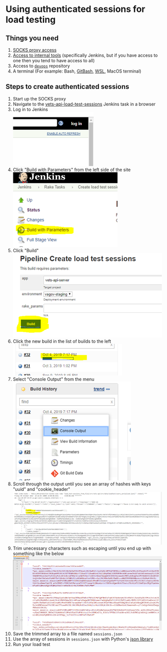 # Using authenticated sessions for load testing

## Things you need
1. [SOCKS proxy access](https://department-of-veterans-affairs.github.io/veteran-facing-services-tools/getting-started/internal-tools/)
2. [Access to internal tools](https://department-of-veterans-affairs.github.io/veteran-facing-services-tools/getting-started/internal-tools/) (specifically Jenkins, but if you have access to one then you tend to have access to all)
3. Access to [`devops`](https://github.com/department-of-veterans-affairs/devops) repository
4. A terminal (For example: Bash, [GitBash](https://gitforwindows.org/), [WSL](https://docs.microsoft.com/en-us/windows/wsl/install-win10), MacOS terminal)

## Steps to create authenticated sessions
1. Start up the SOCKS proxy
2. Navigate to the [vets-api-load-test-sessions](http://jenkins.vfs.va.gov/job/rake_tasks/job/vets-api-load-test-sessions/) Jenkins task in a browser
3. Log in to Jenkins  
    ![Jenkins log in example][jenkins-login]
4. Click "Build with Parameters" from the left side of the site  
    ![Jenkins build with parameters example][jenkins-build-with-parameters]
5. Click "Build"
    ![Jenkins build example][jenkins-build]
6. Click the new build in the list of builds to the left  
    ![Jenkins click the build example][jenkins-click-the-build]  
7. Select "Console Output" from the menu  
    ![Jenkins console output example][jenkins-console-output]
8. Scroll through the output until you see an array of hashes with keys "uuid" and "cookie_header"  
    ![Jenkins session cookie output example][jenkins-session-cookie-output]
9. Trim unecessary characters such as escaping until you end up with something like the below  
    ![Jenkins trimmed session cookies example][jenkins-trimmed-session-cookies]
10. Save the trimmed array to a file named `sessions.json`
11. Use the array of sessions in `sessions.json` with Python's [json library](https://docs.python.org/3/library/json.html)
12. Run your load test

[jenkins-login]: https://github.com/department-of-veterans-affairs/va.gov-team/blob/peter-qa/platform/quality-assurance/images/jenkins-login.png
[jenkins-build-with-parameters]: https://github.com/department-of-veterans-affairs/va.gov-team/blob/peter-qa/platform/quality-assurance/images/jenkins-build-with-parameters.png
[jenkins-build]: https://github.com/department-of-veterans-affairs/va.gov-team/blob/peter-qa/platform/quality-assurance/images/jenkins-build.png
[jenkins-click-the-build]: https://github.com/department-of-veterans-affairs/va.gov-team/blob/peter-qa/platform/quality-assurance/images/jenkins-click-the-build.png
[jenkins-console-output]: https://github.com/department-of-veterans-affairs/va.gov-team/blob/peter-qa/platform/quality-assurance/images/jenkins-console-output.png
[jenkins-session-cookie-output]: https://github.com/department-of-veterans-affairs/va.gov-team/blob/peter-qa/platform/quality-assurance/images/jenkins-session-cookie-output.png
[jenkins-trimmed-session-cookies]: https://github.com/department-of-veterans-affairs/va.gov-team/blob/peter-qa/platform/quality-assurance/images/jenkins-trimmed-session-cookies.png
